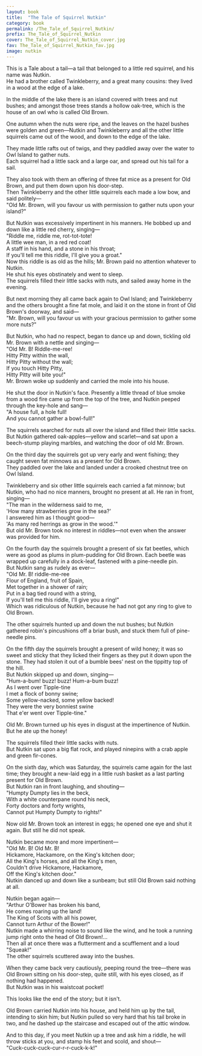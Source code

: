 ```yaml
---
layout: book
title:  "The Tale of Squirrel Nutkin"
category: book
permalink: /The_Tale_of_Squirrel_Nutkin/
prefix: The_Tale_of_Squirrel_Nutkin
cover: The_Tale_of_Squirrel_Nutkin_cover.jpg
fav: The_Tale_of_Squirrel_Nutkin_fav.jpg
image: nutkin
---
```


This is a Tale about a tail—a tail that belonged to a little red squirrel, and his name was Nutkin.
<br>
He had a brother called Twinkleberry, and a great many cousins: they lived in a wood at the edge of a lake.

<!--page-->
In the middle of the lake there is an island covered with trees and nut bushes; and amongst those trees stands a hollow oak-tree, which is the house of an owl who is called Old Brown.

<!--page-->
One autumn when the nuts were ripe, and the leaves on the hazel bushes were golden and green—Nutkin and Twinkleberry and all the other little squirrels came out of the wood, and down to the edge of the lake.

<!--page-->
They made little rafts out of twigs, and they paddled away over the water to Owl Island to gather nuts.
<br>
Each squirrel had a little sack and a large oar, and spread out his tail for a sail.

<!--page-->
They also took with them an offering of three fat mice as a present for Old Brown, and put them down upon his door-step.
<br>
Then Twinkleberry and the other little squirrels each made a low bow, and said politely—
<br>
"Old Mr. Brown, will you favour us with permission to gather nuts upon your island?"

<!--page-->
But Nutkin was excessively impertinent in his manners. He bobbed up and down like a little red cherry, singing—
<br>
"Riddle me, riddle me, rot-tot-tote!
<br>
A little wee man, in a red red coat!
<br>
A staff in his hand, and a stone in his throat;
<br>
If you'll tell me this riddle, I'll give you a groat."
<br>
Now this riddle is as old as the hills; Mr. Brown paid no attention whatever to Nutkin.
<br>
He shut his eyes obstinately and went to sleep.
<br>
The squirrels filled their little sacks with nuts, and sailed away home in the evening.

<!--page-->
But next morning they all came back again to Owl Island; and Twinkleberry and the others brought a fine fat mole, and laid it on the stone in front of Old Brown's doorway, and said—
<br>
"Mr. Brown, will you favour us with your gracious permission to gather some more nuts?"

<!--page-->
But Nutkin, who had no respect, began to dance up and down, tickling old Mr. Brown with a nettle and singing—
<br>
"Old Mr. B! Riddle-me-ree!
<br>
Hitty Pitty within the wall,
<br>
Hitty Pitty without the wall;
<br>
If you touch Hitty Pitty,
<br>
Hitty Pitty will bite you!"
<br>
Mr. Brown woke up suddenly and carried the mole into his house.

<!--page-->
He shut the door in Nutkin's face. Presently a little thread of blue smoke from a wood fire came up from the top of the tree, and Nutkin peeped through the key-hole and sang—
<br>
"A house full, a hole full!
<br>
And you cannot gather a bowl-full!"

<!--page-->
The squirrels searched for nuts all over the island and filled their little sacks.
<br>
But Nutkin gathered oak-apples—yellow and scarlet—and sat upon a beech-stump playing marbles, and watching the door of old Mr. Brown.

<!--page-->
On the third day the squirrels got up very early and went fishing; they caught seven fat minnows as a present for Old Brown.
<br>
They paddled over the lake and landed under a crooked chestnut tree on Owl Island.

<!--page-->
Twinkleberry and six other little squirrels each carried a fat minnow; but Nutkin, who had no nice manners, brought no present at all. He ran in front, singing—
<br>
"The man in the wilderness said to me,
<br>
'How many strawberries grow in the sea?'
<br>
I answered him as I thought good—
<br>
'As many red herrings as grow in the wood.'"
<br>
But old Mr. Brown took no interest in riddles—not even when the answer was provided for him.

<!--page-->
On the fourth day the squirrels brought a present of six fat beetles, which were as good as plums in plum-pudding for Old Brown. Each beetle was wrapped up carefully in a dock-leaf, fastened with a pine-needle pin.
<br>
But Nutkin sang as rudely as ever—
<br>
"Old Mr. B! riddle-me-ree
<br>
Flour of England, fruit of Spain,
<br>
Met together in a shower of rain;
<br>
Put in a bag tied round with a string,
<br>
If you'll tell me this riddle, I'll give you a ring!"
<br>
Which was ridiculous of Nutkin, because he had not got any ring to give to Old Brown.

<!--page-->
The other squirrels hunted up and down the nut bushes; but Nutkin gathered robin's pincushions off a briar bush, and stuck them full of pine-needle pins.

<!--page-->
On the fifth day the squirrels brought a present of wild honey; it was so sweet and sticky that they licked their fingers as they put it down upon the stone. They had stolen it out of a bumble bees' nest on the tippitty top of the hill.
<br>
But Nutkin skipped up and down, singing—
<br>
"Hum-a-bum! buzz! buzz! Hum-a-bum buzz!
<br>
As I went over Tipple-tine
<br>
I met a flock of bonny swine;
<br>
Some yellow-nacked, some yellow backed!
<br>
They were the very bonniest swine
<br>
That e'er went over Tipple-tine."

<!--page-->
Old Mr. Brown turned up his eyes in disgust at the impertinence of Nutkin.
<br>
But he ate up the honey!

<!--page-->
The squirrels filled their little sacks with nuts.
<br>
But Nutkin sat upon a big flat rock, and played ninepins with a crab apple and green fir-cones.

<!--page-->
On the sixth day, which was Saturday, the squirrels came again for the last time; they brought a new-laid egg in a little rush basket as a last parting present for Old Brown.
<br>
But Nutkin ran in front laughing, and shouting—
<br>
"Humpty Dumpty lies in the beck,
<br>
With a white counterpane round his neck,
<br>
Forty doctors and forty wrights,
<br>
Cannot put Humpty Dumpty to rights!"

<!--page-->
Now old Mr. Brown took an interest in eggs; he opened one eye and shut it again. But still he did not speak.

<!--page-->
Nutkin became more and more impertinent—
<br>
"Old Mr. B! Old Mr. B!
<br>
Hickamore, Hackamore, on the King's kitchen door;
<br>
All the King's horses, and all the King's men,
<br>
Couldn't drive Hickamore, Hackamore,
<br>
Off the King's kitchen door."
<br>
Nutkin danced up and down like a sunbeam; but still Old Brown said nothing at all.

<!--page-->
Nutkin began again—
<br>
"Arthur O'Bower has broken his band,
<br>
He comes roaring up the land!
<br>
The King of Scots with all his power,
<br>
Cannot turn Arthur of the Bower!"
<br>
Nutkin made a whirring noise to sound like the wind, and he took a running jump right onto the head of Old Brown!...
<br>
Then all at once there was a flutterment and a scufflement and a loud "Squeak!"
<br>
The other squirrels scuttered away into the bushes.

<!--page-->
When they came back very cautiously, peeping round the tree—there was Old Brown sitting on his door-step, quite still, with his eyes closed, as if nothing had happened.
<br>
But Nutkin was in his waistcoat pocket!

<!--page-->
This looks like the end of the story; but it isn't.

<!--page-->
Old Brown carried Nutkin into his house, and held him up by the tail, intending to skin him; but Nutkin pulled so very hard that his tail broke in two, and he dashed up the staircase and escaped out of the attic window.

<!--page-->
And to this day, if you meet Nutkin up a tree and ask him a riddle, he will throw sticks at you, and stamp his feet and scold, and shout—
<br>
"Cuck-cuck-cuck-cur-r-r-cuck-k-k!"

